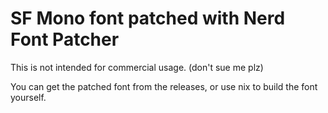 # SF Mono font patched with Nerd Font Patcher

This is not intended for commercial usage. (don't sue me plz)

You can get the patched font from the releases, or use nix to build the font yourself.
